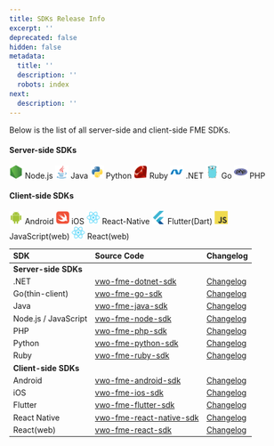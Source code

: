 ```yaml
---
title: SDKs Release Info
excerpt: ''
deprecated: false
hidden: false
metadata:
  title: ''
  description: ''
  robots: index
next:
  description: ''
---
```

Below is the list of all server-side and client-side FME SDKs.

#### Server-side SDKs

<Cards columns={4}>
  <Card title="" href="https://developers.vwo.com/v2/docs/fme-node">
    <img src="https://raw.githubusercontent.com/devicons/devicon/master/icons/nodejs/nodejs-original.svg" width="24" alt="Node.js logo" /> Node.js
  </Card>

  <Card title="" href="https://developers.vwo.com/v2/docs/fme-java">
    <img src="https://raw.githubusercontent.com/devicons/devicon/master/icons/java/java-original.svg" width="24" alt="Java logo" /> Java
  </Card>

  <Card title="" href="https://developers.vwo.com/v2/docs/fme-python">
    <img src="https://raw.githubusercontent.com/devicons/devicon/master/icons/python/python-original.svg" width="24" alt="Python logo" /> Python
  </Card>

  <Card title="" href="https://developers.vwo.com/v2/docs/fme-ruby">
    <img src="https://raw.githubusercontent.com/devicons/devicon/master/icons/ruby/ruby-original.svg" width="24" alt="Ruby logo" /> Ruby
  </Card>

  <Card title="" href="https://developers.vwo.com/v2/docs/fme-dotnet">
    <img src="https://raw.githubusercontent.com/devicons/devicon/master/icons/dot-net/dot-net-original.svg" width="24" alt=".NET logo" /> .NET
  </Card>

  <Card title="" href="https://developers.vwo.com/v2/docs/fme-go">
    <img src="https://raw.githubusercontent.com/devicons/devicon/master/icons/go/go-original.svg" width="24" alt="Go logo" /> Go
  </Card>

  <Card title="" href="https://developers.vwo.com/v2/docs/fme-php">
    <img src="https://raw.githubusercontent.com/devicons/devicon/master/icons/php/php-original.svg" width="24" alt="PHP logo" /> PHP
  </Card>
</Cards>

#### Client-side SDKs

<Cards columns={4}>
  <Card title="" href="https://developers.vwo.com/v2/docs/fme-android">
    <img src="https://raw.githubusercontent.com/devicons/devicon/master/icons/android/android-original.svg" width="24" alt="Android logo" /> Android
  </Card>

  <Card title="" href="https://developers.vwo.com/v2/docs/fme-ios">
    <img src="https://raw.githubusercontent.com/devicons/devicon/master/icons/swift/swift-original.svg" width="24" alt="Swift logo" /> iOS
  </Card>

  <Card title="" href="https://developers.vwo.com/v2/docs/fme-react-native">
    <img src="https://raw.githubusercontent.com/devicons/devicon/master/icons/react/react-original.svg" width="24" alt="React-Native logo" /> React-Native
  </Card>

  <Card title="" href="https://developers.vwo.com/v2/docs/fme-flutter">
    <img src="https://raw.githubusercontent.com/devicons/devicon/master/icons/flutter/flutter-original.svg" width="24" alt="Flutter logo" /> Flutter(Dart)
  </Card>

  <Card title="" href="https://developers.vwo.com/v2/docs/fme-javascript">
    <img src="https://raw.githubusercontent.com/devicons/devicon/master/icons/javascript/javascript-original.svg" width="24" alt="JavaScript logo" /> JavaScript(web)
  </Card>

  <Card title="" href="https://developers.vwo.com/v2/docs/fme-react">
    <img src="https://raw.githubusercontent.com/devicons/devicon/master/icons/react/react-original.svg" width="24" alt="React logo" /> React(web)
  </Card>
</Cards>

<br />

| SDK                  | Source Code                                                                     | Changelog                                                                                 |
| :------------------- | :------------------------------------------------------------------------------ | :---------------------------------------------------------------------------------------- |
| **Server-side SDKs** |                                                                                 |                                                                                           |
| .NET                 | [vwo-fme-dotnet-sdk](https://github.com/wingify/vwo-fme-dotnet-sdk)             | [Changelog](https://github.com/wingify/vwo-fme-dotnet-sdk/blob/master/CHANGELOG.md)       |
| Go(thin-client)      | [vwo-fme-go-sdk](https://github.com/wingify/vwo-fme-go-sdk)                     | [Changelog](https://github.com/wingify/vwo-fme-go-sdk/blob/master/CHANGELOG.md)           |
| Java                 | [vwo-fme-java-sdk](https://github.com/wingify/vwo-fme-java-sdk)                 | [Changelog](https://github.com/wingify/vwo-fme-java-sdk/blob/master/CHANGELOG.md)         |
| Node.js / JavaScript | [vwo-fme-node-sdk](https://github.com/wingify/vwo-fme-node-sdk)                 | [Changelog](https://github.com/wingify/vwo-fme-node-sdk/blob/master/CHANGELOG.md)         |
| PHP                  | [vwo-fme-php-sdk](https://github.com/wingify/vwo-fme-php-sdk)                   | [Changelog](https://github.com/wingify/vwo-fme-php-sdk/blob/master/CHANGELOG.md)          |
| Python               | [vwo-fme-python-sdk](https://github.com/wingify/vwo-fme-python-sdk)             | [Changelog](https://github.com/wingify/vwo-fme-python-sdk/blob/master/CHANGELOG.md)       |
| Ruby                 | [vwo-fme-ruby-sdk](https://github.com/wingify/vwo-fme-ruby-sdk)                 | [Changelog](https://github.com/wingify/vwo-fme-ruby-sdk/blob/master/CHANGELOG.md)         |
| **Client-side SDKs** |                                                                                 |                                                                                           |
| Android              | [vwo-fme-android-sdk](https://github.com/wingify/vwo-fme-android-sdk)           | [Changelog](https://github.com/wingify/vwo-fme-android-sdk/blob/master/CHANGELOG.md)      |
| iOS                  | [vwo-fme-ios-sdk](https://github.com/wingify/vwo-fme-ios-sdk)                   | [Changelog](https://github.com/wingify/vwo-fme-ios-sdk/blob/master/CHANGELOG.md)          |
| Flutter              | [vwo-fme-flutter-sdk](https://github.com/wingify/vwo-fme-flutter-sdk)           | [Changelog](https://github.com/wingify/vwo-fme-flutter-sdk/blob/master/CHANGELOG.md)      |
| React Native         | [vwo-fme-react-native-sdk](https://github.com/wingify/vwo-fme-react-native-sdk) | [Changelog](https://github.com/wingify/vwo-fme-react-native-sdk/blob/master/CHANGELOG.md) |
| React(web)           | [vwo-fme-react-sdk](https://github.com/wingify/vwo-fme-react-sdk)               | [Changelog](https://github.com/wingify/vwo-fme-react-sdk/blob/master/CHANGELOG.md)        |